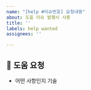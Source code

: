 ```yaml
---
name: "[help #이슈번호] 요청내용"
about: 도움 이슈 발행시 사용
title: ''
labels: help wanted
assignees: ''

---
```


## 🚨 도움 요청
- 어떤 사항인지 기술
